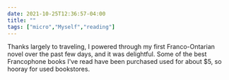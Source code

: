 ```yaml
---
date: 2021-10-25T12:36:57-04:00
title: ""
tags: ["micro","Myself","reading"]
---
```

Thanks largely to traveling, I powered through my first Franco-Ontarian novel over the past few days, and it was delightful. Some of the best Francophone books I've read have been purchased used for about $5, so hooray for used bookstores.
